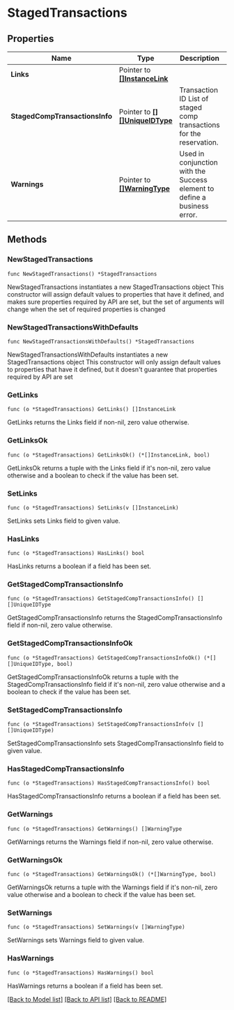 # StagedTransactions

## Properties

Name | Type | Description | Notes
------------ | ------------- | ------------- | -------------
**Links** | Pointer to [**[]InstanceLink**](InstanceLink.md) |  | [optional] 
**StagedCompTransactionsInfo** | Pointer to [**[][]UniqueIDType**]([]UniqueIDType.md) | Transaction ID List of staged comp transactions for the reservation. | [optional] 
**Warnings** | Pointer to [**[]WarningType**](WarningType.md) | Used in conjunction with the Success element to define a business error. | [optional] 

## Methods

### NewStagedTransactions

`func NewStagedTransactions() *StagedTransactions`

NewStagedTransactions instantiates a new StagedTransactions object
This constructor will assign default values to properties that have it defined,
and makes sure properties required by API are set, but the set of arguments
will change when the set of required properties is changed

### NewStagedTransactionsWithDefaults

`func NewStagedTransactionsWithDefaults() *StagedTransactions`

NewStagedTransactionsWithDefaults instantiates a new StagedTransactions object
This constructor will only assign default values to properties that have it defined,
but it doesn't guarantee that properties required by API are set

### GetLinks

`func (o *StagedTransactions) GetLinks() []InstanceLink`

GetLinks returns the Links field if non-nil, zero value otherwise.

### GetLinksOk

`func (o *StagedTransactions) GetLinksOk() (*[]InstanceLink, bool)`

GetLinksOk returns a tuple with the Links field if it's non-nil, zero value otherwise
and a boolean to check if the value has been set.

### SetLinks

`func (o *StagedTransactions) SetLinks(v []InstanceLink)`

SetLinks sets Links field to given value.

### HasLinks

`func (o *StagedTransactions) HasLinks() bool`

HasLinks returns a boolean if a field has been set.

### GetStagedCompTransactionsInfo

`func (o *StagedTransactions) GetStagedCompTransactionsInfo() [][]UniqueIDType`

GetStagedCompTransactionsInfo returns the StagedCompTransactionsInfo field if non-nil, zero value otherwise.

### GetStagedCompTransactionsInfoOk

`func (o *StagedTransactions) GetStagedCompTransactionsInfoOk() (*[][]UniqueIDType, bool)`

GetStagedCompTransactionsInfoOk returns a tuple with the StagedCompTransactionsInfo field if it's non-nil, zero value otherwise
and a boolean to check if the value has been set.

### SetStagedCompTransactionsInfo

`func (o *StagedTransactions) SetStagedCompTransactionsInfo(v [][]UniqueIDType)`

SetStagedCompTransactionsInfo sets StagedCompTransactionsInfo field to given value.

### HasStagedCompTransactionsInfo

`func (o *StagedTransactions) HasStagedCompTransactionsInfo() bool`

HasStagedCompTransactionsInfo returns a boolean if a field has been set.

### GetWarnings

`func (o *StagedTransactions) GetWarnings() []WarningType`

GetWarnings returns the Warnings field if non-nil, zero value otherwise.

### GetWarningsOk

`func (o *StagedTransactions) GetWarningsOk() (*[]WarningType, bool)`

GetWarningsOk returns a tuple with the Warnings field if it's non-nil, zero value otherwise
and a boolean to check if the value has been set.

### SetWarnings

`func (o *StagedTransactions) SetWarnings(v []WarningType)`

SetWarnings sets Warnings field to given value.

### HasWarnings

`func (o *StagedTransactions) HasWarnings() bool`

HasWarnings returns a boolean if a field has been set.


[[Back to Model list]](../README.md#documentation-for-models) [[Back to API list]](../README.md#documentation-for-api-endpoints) [[Back to README]](../README.md)


